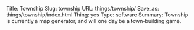 Title: Township
Slug: township
URL: things/township/
Save_as: things/township/index.html
Thing: yes
Type: software
Summary: Township is currently a map generator, and will one day be a town-building game.
